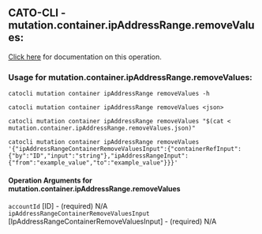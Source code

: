 
## CATO-CLI - mutation.container.ipAddressRange.removeValues:
[Click here](https://api.catonetworks.com/documentation/#mutation-mutation.container.ipAddressRange.removeValues) for documentation on this operation.

### Usage for mutation.container.ipAddressRange.removeValues:

`catocli mutation container ipAddressRange removeValues -h`

`catocli mutation container ipAddressRange removeValues <json>`

`catocli mutation container ipAddressRange removeValues "$(cat < mutation.container.ipAddressRange.removeValues.json)"`

`catocli mutation container ipAddressRange removeValues '{"ipAddressRangeContainerRemoveValuesInput":{"containerRefInput":{"by":"ID","input":"string"},"ipAddressRangeInput":{"from":"example_value","to":"example_value"}}}'`


#### Operation Arguments for mutation.container.ipAddressRange.removeValues ####

`accountId` [ID] - (required) N/A    
`ipAddressRangeContainerRemoveValuesInput` [IpAddressRangeContainerRemoveValuesInput] - (required) N/A    
